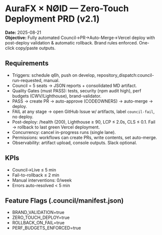 # AuraFX × NØID — Zero-Touch Deployment PRD (v2.1)
**Date:** 2025-08-21  
**Objective:** Fully automated Council→PR→Auto-Merge→Vercel deploy with post-deploy validation & automatic rollback. Brand rules enforced. One-click copy/paste outputs.

## Requirements
- Triggers: schedule q6h, push on develop, repository_dispatch:council-run-requested, manual.
- Council = 5 seats → JSON reports + consolidated MD artifact.
- Quality Gates (must PASS): tests, security (npm audit high), perf budgets (CWV/Lighthouse), brand-validator.
- PASS → create PR → auto-approve (CODEOWNERS) → auto-merge → deploy.
- FAIL at any stage → open GitHub Issue w/ artifacts, label `council-fail`, no deploy.
- Post-deploy: /health (200), Lighthouse ≥ 90, LCP ≤ 2.0s, CLS ≤ 0.1. Fail → rollback to last green Vercel deployment.
- Concurrency: cancel in-progress runs (single lane).
- Permissions: workflows can create PRs, write contents, set auto-merge.
- Observability: artifact upload, console outputs. Slack optional.

## KPIs
- Council→Live ≤ 5 min
- Fail-to-rollback ≤ 2 min
- Manual interventions: 0/week
- Errors auto-resolved < 5 min

## Feature Flags (.council/manifest.json)
- BRAND_VALIDATION=true
- ZERO_TOUCH_DEPLOY=true
- ROLLBACK_ON_FAIL=true
- PERF_BUDGETS_ENFORCED=true

